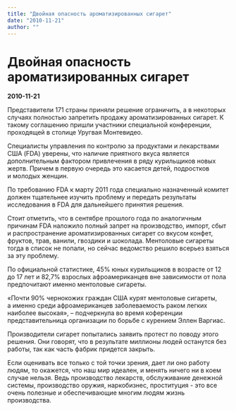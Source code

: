 ```yaml
---
title: "Двойная опасность ароматизированных сигарет"
date: "2010-11-21"
author: ""
---
```


# Двойная опасность ароматизированных сигарет

**2010-11-21** 

Представители 171 страны приняли решение ограничить, а в некоторых случаях полностью запретить продажу ароматизированных сигарет. К такому соглашению пришли участники специальной конференции, проходящей в столице Уругвая Монтевидео.

Специалисты управления по контролю за продуктами и лекарствами США (FDA) уверены, что наличие приятного вкуса является дополнительным фактором привлечения в ряду курильщиков новых жертв. Причем в первую очередь это касается детей, подростков и молодых женщин.

По требованию FDA к марту 2011 года специально назначенный комитет должен тщательнее изучить проблему и передать результаты исследования в FDA для дальнейшего принятия решения.

Стоит отметить, что в сентябре прошлого года по аналогичным причинам FDA наложило полный запрет на производство, импорт, сбыт и распространение ароматизированных сигарет со вкусом конфет, фруктов, трав, ванили, гвоздики и шоколада. Ментоловые сигареты тогда в список не попали, но сейчас ведомство решило всерьез взяться за эту проблему.

По официальной статистике, 45% юных курильщиков в возрасте от 12 до 17 лет и 82,7% взрослых афроамериканцев вне зависимости от пола предпочитают именно ментоловые сигареты.

«Почти 90% чернокожих граждан США курят ментоловые сигареты, а именно среди афроамериканцев заболеваемость раком легких наиболее высокая», – подчеркнула во время коференции представительница организации по борьбе с курением Эллен Варгиас.

Производители сигарет попытались заявить протест по поводу этого решения. Они говорят, что в результате миллионы людей останутся без работы, так как часть фабрик придется закрыть.

Если оценивать все только с той точки зрения, дает ли оно работу людям, то окажется, что наш мир идеален, и менять ничего ни в коем случае нельзя. Ведь производство лекарств, обслуживание денежной системы, производство оружия, наркобизнес, проституция - это все очень полезные и обеспечивающие многим людям жизнь производства.